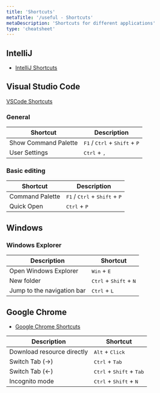 ```yaml
---
title: 'Shortcuts'
metaTitle: '/useful - Shortcuts'
metaDescription: 'Shortcuts for different applications'
type: 'cheatsheet'
---
```


## IntelliJ

- [IntelliJ Shortcuts](https://resources.jetbrains.com/storage/products/intellij-idea/docs/IntelliJIDEA_ReferenceCard.pdf)

## Visual Studio Code

[VSCode Shortcuts](https://code.visualstudio.com/shortcuts/keyboard-shortcuts-windows.pdf)

### General

| Shortcut             | Description                                                       |
| -------------------- | ----------------------------------------------------------------- |
| Show Command Palette | <kbd>F1</kbd> / <kbd>Ctrl</kbd> + <kbd>Shift</kbd> + <kbd>P</kbd> |
| User Settings        | <kbd>Ctrl</kbd> + <kbd>,</kbd>                                    |

### Basic editing

| Shortcut        | Description                                                       |
| --------------- | ----------------------------------------------------------------- |
| Command Palette | <kbd>F1</kbd> / <kbd>Ctrl</kbd> + <kbd>Shift</kbd> + <kbd>P</kbd> |
| Quick Open      | <kbd>Ctrl</kbd> + <kbd>P</kbd>                                    |

## Windows

### Windows Explorer

| Description                | Shortcut                                          |
| -------------------------- | ------------------------------------------------- |
| Open Windows Explorer      | <kbd>Win</kbd> + <kbd>E</kbd>                     |
| New folder                 | <kbd>Ctrl</kbd> + <kbd>Shift</kbd> + <kbd>N</kbd> |
| Jump to the navigation bar | <kbd>Ctrl</kbd> + <kbd>L</kbd>                    |

## Google Chrome

- [Google Chrome Shortcuts](https://support.google.com/chrome/answer/157179)

| Description                | Shortcut                                            |
| -------------------------- | --------------------------------------------------- |
| Download resource directly | <kbd>Alt</kbd> + <kbd>Click</kbd>                   |
| Switch Tab (->)            | <kbd>Ctrl</kbd> + <kbd>Tab</kbd>                    |
| Switch Tab (<-)            | <kbd>Ctrl</kbd> + <kbd>Shift</kbd> + <kbd>Tab</kbd> |
| Incognito mode             | <kbd>Ctrl</kbd> + <kbd>Shift</kbd> + <kbd>N</kbd>   |
